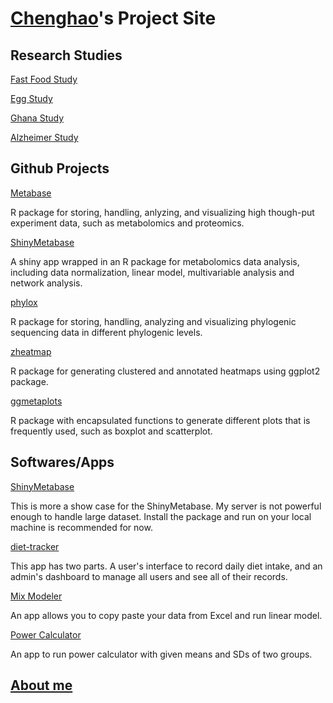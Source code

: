 # [Chenghao](./cv/)'s Project Site

## <i class="fa fa-flask"></i> Research Studies

<i class="fa fa-caret-right"></i> [Fast Food Study](./studies/ffs/)

<i class="fa fa-caret-right"></i> [Egg Study](./studies/egg/)

<i class="fa fa-caret-right"></i> [Ghana Study](./studies/ghana/)

<i class="fa fa-caret-right"></i> [Alzheimer Study](./studies/alzheimer/)

## <i class="fa fa-github"></i>  Github Projects
<i class="fa fa-caret-right"></i> [Metabase](https://www.github.com/zhuchcn/Metabase)

R package for storing, handling, anlyzing, and visualizing high though-put experiment data, such as metabolomics and proteomics.

<i class="fa fa-caret-right"></i> [ShinyMetabase](https://www.github.com/zhuchcn/ShinyMetabase)

A shiny app wrapped in an R package for metabolomics data analysis, including data normalization, linear model, multivariable analysis and network analysis.

<i class="fa fa-caret-right"></i> [phylox](http://www.github.com/zhuchcn/phylox)

R package for storing, handling, analyzing and visualizing phylogenic sequencing data in different phylogenic levels.

<i class="fa fa-caret-right"></i> [zheatmap](http://www.github.com/zhuchcn/zheatmap)

R package for generating clustered and annotated heatmaps using ggplot2 package.

<i class="fa fa-caret-right"></i> [ggmetaplots](http://www.github.com/zhuchcn/ggmetaplots)

R package with encapsulated functions to generate different plots that is frequently used, such as boxplot and scatterplot.

## <i class="fa fa-wrench"></i> Softwares/Apps

<i class="fa fa-caret-right"></i> [ShinyMetabase](./tools/apps/shiny-metabase)

This is more a show case for the ShinyMetabase. My server is not powerful enough to handle large dataset. Install the package and run on your local machine is recommended for now.

<i class="fa fa-caret-right"></i> [diet-tracker](https://zhuchcn.github.io/diet-tracker/)

This app has two parts. A user's interface to record daily diet intake, and an admin's dashboard to manage all users and see all of their records.

<i class="fa fa-caret-right"></i> [Mix Modeler](./tools/apps/mix-modeler)

An app allows you to copy paste your data from Excel and run linear model.

<i class="fa fa-caret-right"></i> [Power Calculator](./tools/apps/power-cal)

An app to run power calculator with given means and SDs of two groups.


## <i class="fa fa-id-card"></i> [About me](./cv/)
